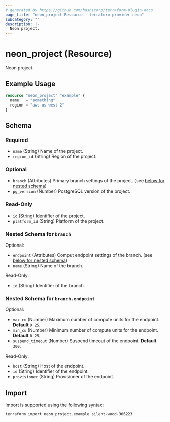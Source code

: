```yaml
---
# generated by https://github.com/hashicorp/terraform-plugin-docs
page_title: "neon_project Resource - terraform-provider-neon"
subcategory: ""
description: |-
  Neon project.
---
```


# neon_project (Resource)

Neon project.

## Example Usage

```terraform
resource "neon_project" "example" {
  name   = "something"
  region = "aws-us-west-2"
}
```

<!-- schema generated by tfplugindocs -->
## Schema

### Required

- `name` (String) Name of the project.
- `region_id` (String) Region of the project.

### Optional

- `branch` (Attributes) Primary branch settings of the project. (see [below for nested schema](#nestedatt--branch))
- `pg_version` (Number) PostgreSQL version of the project.

### Read-Only

- `id` (String) Identifier of the project.
- `platform_id` (String) Platform of the project.

<a id="nestedatt--branch"></a>
### Nested Schema for `branch`

Optional:

- `endpoint` (Attributes) Comput endpoint settings of the branch. (see [below for nested schema](#nestedatt--branch--endpoint))
- `name` (String) Name of the branch.

Read-Only:

- `id` (String) Identifier of the branch.

<a id="nestedatt--branch--endpoint"></a>
### Nested Schema for `branch.endpoint`

Optional:

- `max_cu` (Number) Maximum number of compute units for the endpoint. **Default** `0.25`.
- `min_cu` (Number) Minimum number of compute units for the endpoint. **Default** `0.25`.
- `suspend_timeout` (Number) Suspend timeout of the endpoint. **Default** `300`.

Read-Only:

- `host` (String) Host of the endpoint.
- `id` (String) Identifier of the endpoint.
- `provisioner` (String) Provisioner of the endpoint.

## Import

Import is supported using the following syntax:

```shell
terraform import neon_project.example silent-wood-306223
```
